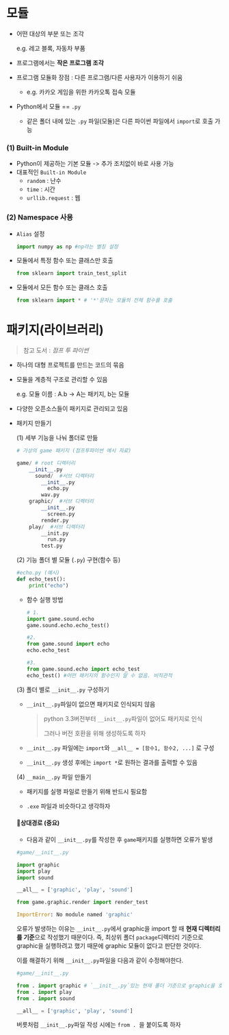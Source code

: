 # 모듈

- 어떤 대상의 부분 또는 조각

  e.g. 레고 블록, 자동차 부품

- 프로그램에서는 **작은 프로그램 조각**

- 프로그램 모듈화 장점 : 다른 프로그램/다른 사용자가 이용하기 쉬움

  - e.g. 카카오 게임을 위한 카카오톡 접속 모듈

- Python에서 모듈 == `.py`

  - 같은 폴더 내에 있는 `.py` 파일(모듈)은 다른 파이썬 파일에서 `import`로 호출 가능



### (1) Built-in Module

- Python이 제공하는 기본 모듈 -> 추가 조치없이 바로 사용 가능
- 대표적인 `Built-in Module`
  - `random` : 난수
  - `time` : 시간
  - `urllib.request` : 웹



### (2) Namespace 사용

- `Alias` 설정

  ```python
  import numpy as np #np라는 별칭 설정
  ```

- 모듈에서 특정 함수 또는 클래스만 호출

  ```python
  from sklearn import train_test_split
  ```

- 모듈에서 모든 함수 또는 클래스 호출

  ```python
  from sklearn import * # '*'문자는 모듈의 전체 함수를 호출
  ```

  

# 패키지(라이브러리)

> 참고 도서 : *점프 투 파이썬*

- 하나의 대형 프로젝트를 만드는 코드의 묶음

- 모듈을 계층적 구조로 관리할 수 있음

  e.g. 모듈 이름 : A.b -> A는 패키지, b는 모듈

- 다양한 오픈소스들이 패키지로 관리되고 있음

- 패키지 만들기

  (1) 세부 기능을 나눠 폴더로 만듦

  ```python
  # 가상의 game 패키지 (점프투파이썬 예시 자료)
  
  game/ # root 디렉터리
      __init__.py
    	sound/  #서브 디렉터리
          __init__.py
        	echo.py
          wav.py
      graphic/  #서브 디렉터리
          __init__.py
        	screen.py
          render.py
      play/  #서브 디렉터리
          __init.py
        	run.py
          test.py
  ```

  

  (2) 기능 폴더 별 모듈 (`.py`) 구현(함수 등)

  ```python
  #echo.py (예시)
  def echo_test():
      print("echo")
  ```

  - 함수 실행 방법

    ```python
    # 1.
    import game.sound.echo
    game.sound.echo.echo_test()
    
    #2.
    from game.sound import echo
    echo.echo_test
    
    #3.
    from game.sound.echo import echo_test
    echo_test() #어떤 패키지의 함수인지 알 수 없음. 비직관적
    ```

    

  (3)  폴더 별로 `__init__.py` 구성하기

  - `__init__.py`파일이 없으면 패키지로 인식되지 않음

    > python 3.3버전부터 `__init__.py`파일이 없어도 패키지로 인식
    >
    > 그러나 버전 호환을 위해 생성하도록 하자

   - `__init__.py` 파일에는 `import`와 `__all__ = [함수1, 함수2, ...]` 로 구성

   - `__init__.py` 생성 후에는 `import *`로 원하는 결과를 출력할 수 있음

     

  (4) `__main__.py` 파일 만들기

   - 패키지를 실행 파일로 만들기 위해 반드시 필요함

   - `.exe` 파일과 비슷하다고 생각하자

     

  #### 🔸상대경로 (중요) 

  - 다음과 같이 `__init__.py`를 작성한 후 `game`패키지를 실행하면 오류가 발생

  ```python
  #game/__init__.py
  
  import graphic
  import play
  import sound
  
  __all__ = ['graphic', 'play', 'sound']
  ```

  ```python
  from game.graphic.render import render_test
  
  ImportError: No module named 'graphic'
  ```

  오류가 발생하는 이유는 `__init__.py`에서 graphic을 import 할 때 **현재 디렉터리를 기준**으로 작성했기 때문이다. 즉, 최상위 폴더 `package`디렉터리 기준으로 graphic을 실행하려고 했기 때문에 graphic 모듈이 없다고 판단한 것이다. 

  이를 해결하기 위해 `__init__.py`파일을 다음과 같이 수정해야한다.

  ```python
  #game/__init__.py
  
  from . import graphic # `__init__.py`있는 현재 폴더 기준으로 graphic을 호출
  from . import play
  from . import sound
  
  __all__ = ['graphic', 'play', 'sound']
  ```

  버릇처럼 `__init__.py`파일 작성 시에는 `from . `을 붙이도록 하자

  

